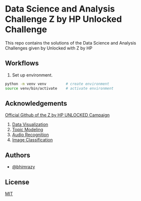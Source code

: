 # Data Science and Analysis Challenge Z by HP Unlocked Challenge

This repo contains the solutions of the Data Science and Analysis Challenges given by Unlocked with Z by HP

## Workflows

1. Set up environment.

```bash
python -m venv venv         # create environment
source venv/bin/activate    # activate environment
```

## Acknowledgements

[Official Github of the Z by HP UNLOCKED Campaign](https://github.com/Z-Unlocked)

1. [Data Visualization](https://github.com/Z-Unlocked/Unlocked_Challenge_1)
2. [Topic Modeling](https://github.com/Z-Unlocked/Unlocked_Challenge_2)
3. [Audio Recognition](https://github.com/Z-Unlocked/Unlocked_Challenge_3)
4. [Image Classification](https://github.com/Z-Unlocked/Unlocked_Challenge_4)

## Authors

- [@bhimrazy](https://www.github.com/bhimrazy)

## License

[MIT](https://github.com/bhimrazy/Data-Science-and-Analysis-Challenge---Z-by-HP-Unlocked-Challenge/blob/main/LICENSE)
